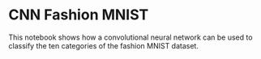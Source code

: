 # CNN Fashion MNIST
This notebook shows how a convolutional neural network can be used to classify the ten categories of the fashion MNIST dataset.
